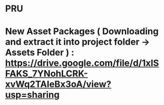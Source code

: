 # PRU
# New Asset Packages ( Downloading and extract it into project folder -> Assets Folder ) : https://drive.google.com/file/d/1xISFAKS_7YNohLCRK-xvWq2TAIeBx3oA/view?usp=sharing
